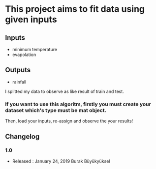 # This project aims to fit data using given inputs

## Inputs
- minimum temperature
- evapolation

##  Outputs
- rainfall

I splitted my data to observe as like result of train and test.

### If you want to use this algoritm, firstly you must create your dataset which's type must be mat object.
Then, load your inputs, re-assign and observe the your results! 

## Changelog

### 1.0
* Released : January 24, 2019 Burak Büyükyüksel	

